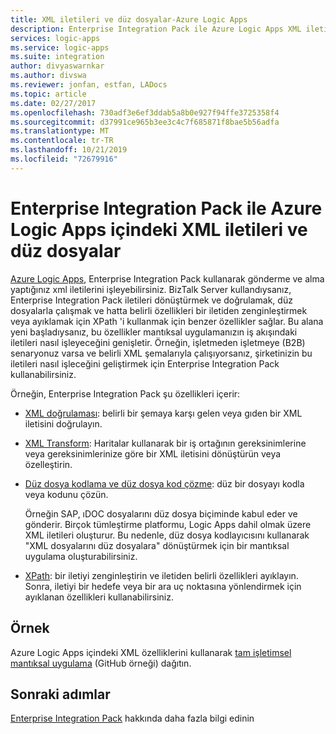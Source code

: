 ```yaml
---
title: XML iletileri ve düz dosyalar-Azure Logic Apps
description: Enterprise Integration Pack ile Azure Logic Apps XML iletilerini işleme, doğrulama ve dönüştürme
services: logic-apps
ms.service: logic-apps
ms.suite: integration
author: divyaswarnkar
ms.author: divswa
ms.reviewer: jonfan, estfan, LADocs
ms.topic: article
ms.date: 02/27/2017
ms.openlocfilehash: 730adf3e6ef3ddab5a8b0e927f94ffe3725358f4
ms.sourcegitcommit: d37991ce965b3ee3c4c7f685871f8bae5b56adfa
ms.translationtype: MT
ms.contentlocale: tr-TR
ms.lasthandoff: 10/21/2019
ms.locfileid: "72679916"
---
```

# <a name="xml-messages-and-flat-files-in-azure-logic-apps-with-enterprise-integration-pack"></a>Enterprise Integration Pack ile Azure Logic Apps içindeki XML iletileri ve düz dosyalar

[Azure Logic Apps](logic-apps-overview.md), Enterprise Integration Pack kullanarak gönderme ve alma yaptığınız xml iletilerini işleyebilirsiniz. BizTalk Server kullandıysanız, Enterprise Integration Pack iletileri dönüştürmek ve doğrulamak, düz dosyalarla çalışmak ve hatta belirli özellikleri bir iletiden zenginleştirmek veya ayıklamak için XPath 'i kullanmak için benzer özellikler sağlar. Bu alana yeni başladıysanız, bu özellikler mantıksal uygulamanızın iş akışındaki iletileri nasıl işleyeceğini genişletir. Örneğin, işletmeden işletmeye (B2B) senaryonuz varsa ve belirli XML şemalarıyla çalışıyorsanız, şirketinizin bu iletileri nasıl işleceğini geliştirmek için Enterprise Integration Pack kullanabilirsiniz.

Örneğin, Enterprise Integration Pack şu özellikleri içerir:

* [XML doğrulaması](logic-apps-enterprise-integration-xml-validation.md): belirli bir şemaya karşı gelen veya gıden bir XML iletisini doğrulayın.

* [XML Transform](logic-apps-enterprise-integration-transform.md): Haritalar kullanarak bir iş ortağının gereksinimlerine veya gereksinimlerinize göre bir XML iletisini dönüştürün veya özelleştirin.

* [Düz dosya kodlama ve düz dosya kod çözme](logic-apps-enterprise-integration-flatfile.md): düz bir dosyayı kodla veya kodunu çözün.

  Örneğin SAP, ıDOC dosyalarını düz dosya biçiminde kabul eder ve gönderir. Birçok tümleştirme platformu, Logic Apps dahil olmak üzere XML iletileri oluşturur. Bu nedenle, düz dosya kodlayıcısını kullanarak "XML dosyalarını düz dosyalara" dönüştürmek için bir mantıksal uygulama oluşturabilirsiniz.

* [XPath](workflow-definition-language-functions-reference.md#xpath): bir iletiyi zenginleştirin ve iletiden belirli özellikleri ayıklayın. Sonra, iletiyi bir hedefe veya bir ara uç noktasına yönlendirmek için ayıklanan özellikleri kullanabilirsiniz.

## <a name="sample"></a>Örnek

Azure Logic Apps içindeki XML özelliklerini kullanarak [tam işletimsel mantıksal uygulama](https://github.com/Azure/azure-quickstart-templates/tree/master/201-logic-app-veter-pipeline) (GitHub örneği) dağıtın.

## <a name="next-steps"></a>Sonraki adımlar

[Enterprise Integration Pack](logic-apps-enterprise-integration-overview.md) hakkında daha fazla bilgi edinin
